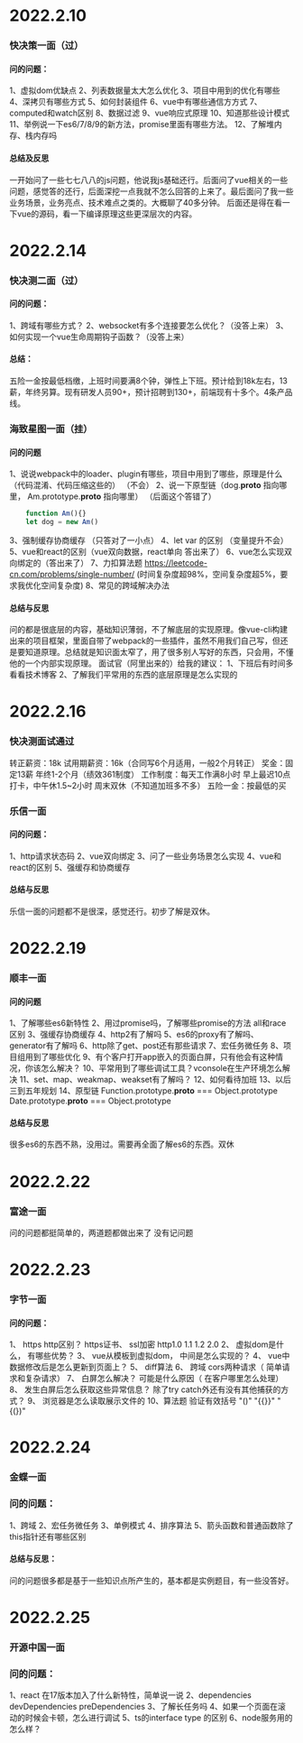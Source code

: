 # 2022.2.10

### 快决策一面（过）

#### 问的问题：
1、虚拟dom优缺点
2、列表数据量太大怎么优化
3、项目中用到的优化有哪些
4、深拷贝有哪些方式
5、如何封装组件
6、vue中有哪些通信方方式
7、computed和watch区别
8、数据过滤
9、vue响应式原理
10、知道那些设计模式
11、举例说一下es6/7/8/9的新方法，promise里面有哪些方法。
12、了解堆内存、栈内存吗

#### 总结及反思
一开始问了一些七七八八的js问题，他说我js基础还行。后面问了vue相关的一些问题，感觉答的还行，后面深挖一点我就不怎么回答的上来了。最后面问了我一些业务场景，业务亮点、技术难点之类的。大概聊了40多分钟。
后面还是得在看一下vue的源码，看一下编译原理这些更深层次的内容。

# 2022.2.14 

### 快决测二面（过）

#### 问的问题：
1、跨域有哪些方式？
2、websocket有多个连接要怎么优化？（没答上来）
3、如何实现一个vue生命周期钩子函数？（没答上来）

#### 总结：
五险一金按最低档缴，上班时间要满8个钟，弹性上下班。预计给到18k左右，13薪，年终另算。现有研发人员90+，预计招聘到130+，前端现有十多个。4条产品线。


### 海致星图一面（挂）

#### 问的问题
1、说说webpack中的loader、plugin有哪些，项目中用到了哪些，原理是什么（代码混淆、代码压缩这些的） （不会）
2、说一下原型链（dog.__proto__ 指向哪里， Am.prototype.__proto__ 指向哪里） （后面这个答错了）
```javascript
    function Am(){}
    let dog = new Am()

```
3、强制缓存协商缓存 （只答对了一小点）
4、let var 的区别 （变量提升不会）
5、vue和react的区别（vue双向数据，react单向 答出来了）
6、vue怎么实现双向绑定的（答出来了）
7、力扣算法题 https://leetcode-cn.com/problems/single-number/ (时间复杂度超98%，空间复杂度超5%，要求我优化空间复杂度)
8、常见的跨域解决办法

#### 总结与反思
问的都是很底层的内容，基础知识薄弱，不了解底层的实现原理。像vue-cli构建出来的项目框架，里面自带了webpack的一些插件，虽然不用我们自己写，但还是要知道原理。总结就是知识面太窄了，用了很多别人写好的东西，只会用，不懂他的一个内部实现原理。
面试官（阿里出来的）给我的建议：
1、下班后有时间多看看技术博客
2、了解我们平常用的东西的底层原理是怎么实现的


# 2022.2.16

### 快决测面试通过
转正薪资：18k 
试用期薪资：16k（合同写6个月适用，一般2个月转正）
奖金：固定13薪 年终1-2个月（绩效361制度）
工作制度：每天工作满8小时 早上最迟10点打卡，中午休1.5~2小时 周末双休（不知道加班多不多）
五险一金：按最低的买

### 乐信一面

#### 问的问题：
1、http请求状态码
2、vue双向绑定
3、问了一些业务场景怎么实现
4、vue和react的区别
5、强缓存和协商缓存

#### 总结与反思
乐信一面的问题都不是很深，感觉还行。初步了解是双休。


# 2022.2.19

### 顺丰一面

#### 问的问题
1、了解哪些es6新特性
2、用过promise吗，了解哪些promise的方法 all和race区别
3、强缓存协商缓存
4、http2有了解吗
5、es6的proxy有了解吗、generator有了解吗
6、http除了get、post还有那些请求
7、宏任务微任务
8、项目组用到了哪些优化
9、有个客户打开app嵌入的页面白屏，只有他会有这种情况，你该怎么解决？
10、平常用到了哪些调试工具？vconsole在生产环境怎么解决
11、set、map、weakmap、weakset有了解吗？
12、如何看待加班
13、以后三到五年规划
14、原型链 Function.prototype.__proto__ === Object.prototype   Date.prototype.__proto__ === Object.prototype

#### 总结与反思
很多es6的东西不熟，没用过。需要再全面了解es6的东西。双休

# 2022.2.22

### 富途一面
问的问题都挺简单的，两道题都做出来了 没有记问题

# 2022.2.23

### 字节一面

#### 问的问题：
1、 https http区别？ https证书、 ssl加密 http1.0 1.1 1.2 2.0
2、 虚拟dom是什么， 有哪些优势？
3、 vue从模板到虚拟dom， 中间是怎么实现的？
4、 vue中数据修改后是怎么更新到页面上？
5、 diff算法
6、 跨域 cors两种请求（ 简单请求和复杂请求）
7、 白屏怎么解决？ 可能是什么原因（ 在客户哪里怎么处理）
8、 发生白屏后怎么获取这些异常信息？ 除了try catch外还有没有其他捕获的方式？
9、 浏览器是怎么读取展示文件的
10、算法题 验证有效括号 "()" "{{}}" "{(})"

# 2022.2.24

### 金蝶一面

### 问的问题：
1、跨域
2、宏任务微任务
3、单例模式
4、排序算法
5、箭头函数和普通函数除了this指针还有哪些区别

#### 总结与反思：
问的问题很多都是基于一些知识点所产生的，基本都是实例题目，有一些没答好。

# 2022.2.25

### 开源中国一面

### 问的问题：
1、react 在17版本加入了什么新特性，简单说一说
2、dependencies devDependencies preDependencies
3、了解长任务吗
4、如果一个页面在滚动的时候会卡顿，怎么进行调试
5、ts的interface type 的区别
6、node服务用的怎么样？